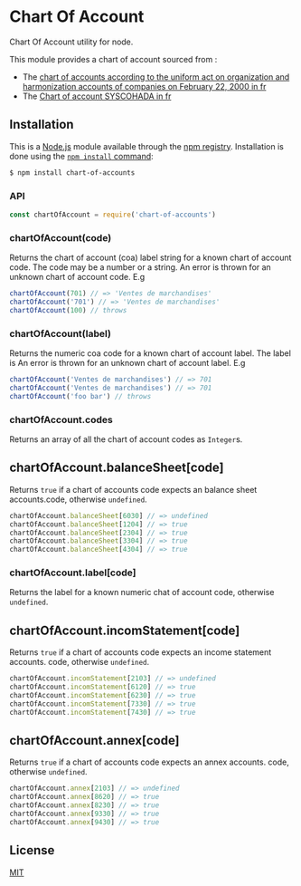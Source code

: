 # Chart Of Account
 
Chart Of Account utility for node.

This module provides a chart of account sourced from :
  * The [chart of accounts according to the uniform act on organization and harmonization
    accounts of companies on February 22, 2000 in fr](https://www.Droit-Afrique.com)
  * The [Chart of account SYSCOHADA in fr](https://plan-comptable-ohada.com/ancienne-norme-2001/comptes.html)

## Installation

This is a [Node.js](https://nodejs.org/en/) module available through the
[npm registry](https://www.npmjs.com/). Installation is done using the
[`npm install` command](https://docs.npmjs.com/getting-started/installing-npm-packages-locally):

```sh
$ npm install chart-of-accounts
```
### API

```js
const chartOfAccount = require('chart-of-accounts')
```
### chartOfAccount(code)

Returns the chart of account (coa) label string for a known chart of account code. The code
may be a number or a string. An error is thrown for an unknown chart of account code.
E.g

```js
chartOfAccount(701) // => 'Ventes de marchandises'
chartOfAccount('701') // => 'Ventes de marchandises'
chartOfAccount(100) // throws
```

### chartOfAccount(label)

Returns the numeric coa code for a known chart of account label. The label
is An error is thrown for an unknown chart of account label.
E.g
```js
chartOfAccount('Ventes de marchandises') // => 701
chartOfAccount('Ventes de marchandises') // => 701
chartOfAccount('foo bar') // throws
```
### chartOfAccount.codes

Returns an array of all the chart of account codes as `Integer`s.

## chartOfAccount.balanceSheet[code]

Returns `true` if a chart of accounts code expects an balance sheet accounts.code, otherwise
`undefined`.

```js
chartOfAccount.balanceSheet[6030] // => undefined
chartOfAccount.balanceSheet[1204] // => true
chartOfAccount.balanceSheet[2304] // => true
chartOfAccount.balanceSheet[3304] // => true
chartOfAccount.balanceSheet[4304] // => true
```

### chartOfAccount.label[code]

Returns the label for a known numeric chat of account code, otherwise
`undefined`.

## chartOfAccount.incomStatement[code]

Returns `true` if a chart of accounts code expects an income statement accounts. code, otherwise
`undefined`.

```js
chartOfAccount.incomStatement[2103] // => undefined
chartOfAccount.incomStatement[6120] // => true
chartOfAccount.incomStatement[6230] // => true
chartOfAccount.incomStatement[7330] // => true
chartOfAccount.incomStatement[7430] // => true
```

## chartOfAccount.annex[code]

Returns `true` if a chart of accounts code expects an annex accounts. code, otherwise
`undefined`.

```js
chartOfAccount.annex[2103] // => undefined
chartOfAccount.annex[8620] // => true
chartOfAccount.annex[8230] // => true
chartOfAccount.annex[9330] // => true
chartOfAccount.annex[9430] // => true
```

## License

[MIT](/LICENSE.md)
